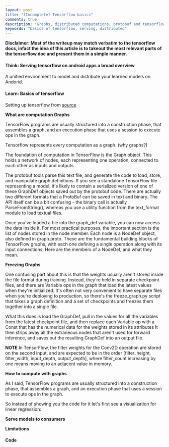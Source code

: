 ```yaml
---
layout: post
title: "(Incomplete) Tensorflow basics"
comments: true
description: "Graphs, distributed computations, protobuf and tensorflow serving"
keywords: "basics of tensorflow, serving, distributed"
---
```


**Disclaimer: Most of the writeup may match verbatim to the tensorflow docs, infact the idea of this article is to takeout the most relevant parts of the tensorflow doc and present them in a simple manner.**


#### **Think: Serving tensorflow on android apps a broad overview**

A unified environment to model and distribute your learned models on Andorid.

#### **Learn: Basics of tensorflow** 

Setting up tensorflow from [source](https://gist.github.com/vetional/3f75fa1a0a3923912d7b58819abef29f)

**What are computation Graphs**

TensorFlow programs are usually structured into a construction phase, that assembles a graph, and an execution phase that uses a session to execute ops in the graph.

Tensorflow represents every computation as a graph. (why graphs?)

The foundation of computation in TensorFlow is the Graph object. This holds a network of nodes, each representing one operation, connected to each other as inputs and outputs.

The protobuf tools parse this text file, and generate the code to load, store, and manipulate graph definitions. If you see a standalone TensorFlow file representing a model, it's likely to contain a serialized version of one of these GraphDef objects saved out by the protobuf code. There are actually two different formats that a ProtoBuf can be saved in text and binary. The API itself can be a bit confusing - the binary call is actually ParseFromString(), whereas you use a utility function from the text_format module to load textual files.

Once you've loaded a file into the graph_def variable, you can now access the data inside it. For most practical purposes, the important section is the list of nodes stored in the node member. Each node is a NodeDef object, also defined in graph.proto. These are the fundamental building blocks of TensorFlow graphs, with each one defining a single operation along with its input connections. Here are the members of a NodeDef, and what they mean.

**Freezing Graphs**

One confusing part about this is that the weights usually aren't stored inside the file format during training. Instead, they're held in separate checkpoint files, and there are Variable ops in the graph that load the latest values when they're initialized. It's often not very convenient to have separate files when you're deploying to production, so there's the freeze_graph.py script that takes a graph definition and a set of checkpoints and freezes them together into a single file.

What this does is load the GraphDef, pull in the values for all the variables from the latest checkpoint file, and then replace each Variable op with a Const that has the numerical data for the weights stored in its attributes It then strips away all the extraneous nodes that aren't used for forward inference, and saves out the resulting GraphDef into an output file.

**NOTE**
In TensorFlow, the filter weights for the Conv2D operation are stored on the second input, and are expected to be in the order [filter_height, filter_width, input_depth, output_depth], where filter_count increasing by one means moving to an adjacent value in memory.

**How to compute with graphs**

As I said, TensorFlow programs are usually structured into a construction phase, that assembles a graph, and an execution phase that uses a session to execute ops in the graph.

So instead of showing you the code for it let's first see a visualization for linear regression:


**Serve models to consumers**

**Limitations**

#### Code